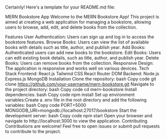 
Certainly! Here's a template for your README.md file:

MERN Bookstore App
Welcome to the MERN Bookstore App! This project is aimed at creating a web application for managing a bookstore, allowing users to browse, add, edit, and delete books from the collection.

Features
User Authentication: Users can sign up and log in to access the bookstore features.
Browse Books: Users can view the list of available books with details such as title, author, and publish year.
Add Books: Authenticated users can add new books to the bookstore.
Edit Books: Users can edit existing book details, such as title, author, and publish year.
Delete Books: Users can remove books from the collection.
Responsive Design: The application is responsive and works well on various devices.
Tech Stack
Frontend:
React.js
Tailwind CSS
React Router DOM
Backend:
Node.js
Express.js
MongoDB
Installation
Clone the repository:
bash
Copy code
git clone https://github.com/your-username/mern-bookstore.git
Navigate to the project directory:
bash
Copy code
cd mern-bookstore
Install dependencies:
bash
Copy code
npm install
Set up environment variables:Create a .env file in the root directory and add the following variables:
bash
Copy code
PORT=5000
MONGODB_URI=mongodb://localhost:27017/bookstore
Start the development server:
bash
Copy code
npm start
Open your browser and navigate to http://localhost:3000 to view the application.
Contributing
Contributions are welcome! Feel free to open issues or submit pull requests to contribute to the project.
